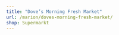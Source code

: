 ```yaml
---
title: "Dove’s Morning Fresh Market"
url: /marion/doves-morning-fresh-market/
shop: Supermarkt
---
```

